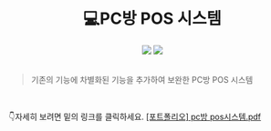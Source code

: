 <h1 align="center">💻PC방 POS 시스템</h1>

<center>
<img src="https://img.shields.io/badge/Python-3776AB?style=flat-square&logo=Python&logoColor=white"/> <img src="https://img.shields.io/badge/Microsoft Excel-217346?style=flat-square&logo=Microsoft Excel&logoColor=white"/>
</center>

<br >

> 기존의 기능에 차별화된 기능을 추가하여 보완한 PC방 POS 시스템

<br />

👇자세히 보려면 밑의 링크를 클릭하세요.
[[포트폴리오] pc방 pos시스템.pdf](https://github.com/youngjuu/PC-room-POS-system/files/5878113/pc.pos.pdf)
